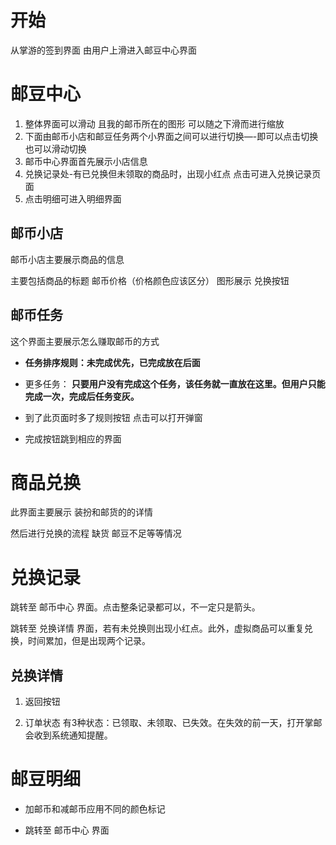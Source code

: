 # 开始

从掌游的签到界面 由用户上滑进入邮豆中心界面

# 邮豆中心



1. 整体界面可以滑动 且我的邮币所在的图形 可以随之下滑而进行缩放
2. 下面由邮币小店和邮豆任务两个小界面之间可以进行切换—-即可以点击切换  也可以滑动切换
3. 邮币中心界面首先展示小店信息
4. 兑换记录处-有已兑换但未领取的商品时，出现小红点  点击可进入兑换记录页面
5. 点击明细可进入明细界面





## 邮币小店



邮币小店主要展示商品的信息

主要包括商品的标题 邮币价格（价格颜色应该区分） 图形展示 兑换按钮

## 邮币任务

这个界面主要展示怎么赚取邮币的方式

- **任务排序规则：未完成优先，已完成放在后面**

- 更多任务： **只要用户没有完成这个任务，该任务就一直放在这里。但用户只能完成一次，完成后任务变灰。**
- 到了此页面时多了规则按钮 点击可以打开弹窗

- 完成按钮跳到相应的界面

# 商品兑换

此界面主要展示 装扮和邮货的的详情 

然后进行兑换的流程 缺货 邮豆不足等等情况

# 兑换记录

跳转至 邮币中心 界面。点击整条记录都可以，不一定只是箭头。



跳转至 兑换详情 界面，若有未兑换则出现小红点。此外，虚拟商品可以重复兑换，时间累加，但是出现两个记录。

## 兑换详情

1. 返回按钮

2. 订单状态    有3种状态：已领取、未领取、已失效。在失效的前一天，打开掌邮会收到系统通知提醒。           

   

# 邮豆明细

- 加邮币和减邮币应用不同的颜色标记

- 跳转至 邮币中心 界面